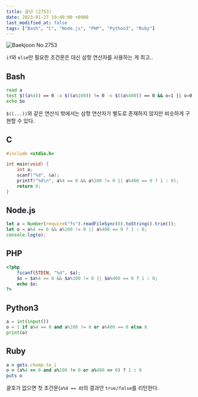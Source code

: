 ```yaml
---
title: 윤년 (2753)
date: 2023-01-27 19:49:00 +0900
last_modified_at: false
tags: ["Bash", "C", "Node.js", "PHP", "Python3", "Ruby"]
---
```


![Baekjoon No.2753](https://cdn.jsdelivr.net/gh/kimzuni/cdn/blog/baekjoon-2753.png)

`if`와 `else`만 필요한 조건문은 대신 삼항 연산자를 사용하는 게 최고..

## Bash

```bash
read a
test $((a%4)) == 0 -a $((a%100)) != 0 -o $((a%400)) == 0 && o=1 || o=0
echo $o
```

`$((...))`와 같은 연산식 밖에서는 삼항 연산자가 별도로 존재하지 않지만 비슷하게 구현할 수 있다.

## C

```c
#include <stdio.h>

int main(void) {
	int a;
	scanf("%d", &a);
	printf("%d\n", a%4 == 0 && a%100 != 0 || a%400 == 0 ? 1 : 0);
	return 0;
}
```

## Node.js

```javascript
let a = Number(require("fs").readFileSync(0).toString().trim());
let o = a%4 == 0 && a%100 != 0 || a%400 == 0 ? 1 : 0;
console.log(o);
```

## PHP

```php
<?php
	fscanf(STDIN, "%d", $a);
	$o = $a%4 == 0 && $a%100 != 0 || $a%400 == 0 ? 1 : 0;
	echo $o;
?>
```

## Python3

```python
a = int(input())
o = 1 if a%4 == 0 and a%100 != 0 or a%400 == 0 else 0
print(o)
```

## Ruby

```ruby
a = gets.chomp.to_i
o = (a%4 == 0 and a%100 != 0 or a%400 == 0) ? 1 : 0
puts o
```

괄호가 없으면 첫 조건문(`a%4 == 0`)의 결과안 `true/false`를 리턴한다.
